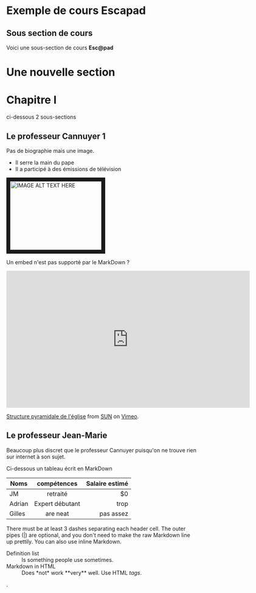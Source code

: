 # Exemple de cours Escapad

## Sous section de cours

Voici une sous-section de cours **Esc@pad**


# Une nouvelle section

# Chapitre I

ci-dessous 2 sous-sections

## Le professeur Cannuyer 1
 Pas de biographie mais une image. 
 - Il serre la main du pape 
 - Il a participé à des émissions de télévision 
 
 <a href="https://vimeo.com/169512310/85e409bc11" target="_blank"><img src="http://www.orient-oosten.org/wp-content/uploads/2015/06/Christian-Cannuyer-et-pape.jpg" 
alt="IMAGE ALT TEXT HERE" width="240" height="180" border="10" /></a>

Un embed n'est pas supporté par le MarkDown ?

<iframe src="https://player.vimeo.com/video/169512310?byline=0&portrait=0" width="640" height="360" frameborder="0" webkitallowfullscreen mozallowfullscreen allowfullscreen></iframe>
<p><a href="https://vimeo.com/169512310">Structure pyramidale de l&#039;&eacute;glise</a> from <a href="https://vimeo.com/user52928369">SUN</a> on <a href="https://vimeo.com">Vimeo</a>.</p>
 

## Le professeur Jean-Marie 
 Beaucoup plus discret que le professeur Cannuyer puisqu'on ne trouve rien sur internet à son sujet.
 
 Ci-dessous un tableau écrit en MarkDown

| Noms         | compétences      | Salaire estimé  |
| ------------- |:---------------:| ---------------:|
| JM            | retraité        | $0              |
| Adrian        | Expert débutant |    trop         |
| Gilles        | are neat        |    pas assez    |

There must be at least 3 dashes separating each header cell.
The outer pipes (|) are optional, and you don't need to make the 
raw Markdown line up prettily. You can also use inline Markdown.

<dl>
  <dt>Definition list</dt>
  <dd>Is something people use sometimes.</dd>

  <dt>Markdown in HTML</dt>
  <dd>Does *not* work **very** well. Use HTML <em>tags</em>.</dd>
</dl>
 .
 
 
 
 
 

